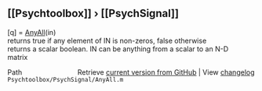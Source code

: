 ## [[Psychtoolbox]] &#8250; [[PsychSignal]]

[q] = [AnyAll](AnyAll)(in)  
returns true if any element of IN is non-zeros, false otherwise  
returns a scalar boolean. IN can be anything from a scalar to an N-D  
matrix  




<div class="code_header" style="text-align:right;">
  <span style="float:left;">Path&nbsp;&nbsp;</span> <span class="counter">Retrieve <a href=
  "https://raw.github.com/Psychtoolbox-3/Psychtoolbox-3/beta/Psychtoolbox/PsychSignal/AnyAll.m">current version from GitHub</a> | View <a href=
  "https://github.com/Psychtoolbox-3/Psychtoolbox-3/commits/beta/Psychtoolbox/PsychSignal/AnyAll.m">changelog</a></span>
</div>
<div class="code">
  <code>Psychtoolbox/PsychSignal/AnyAll.m</code>
</div>


